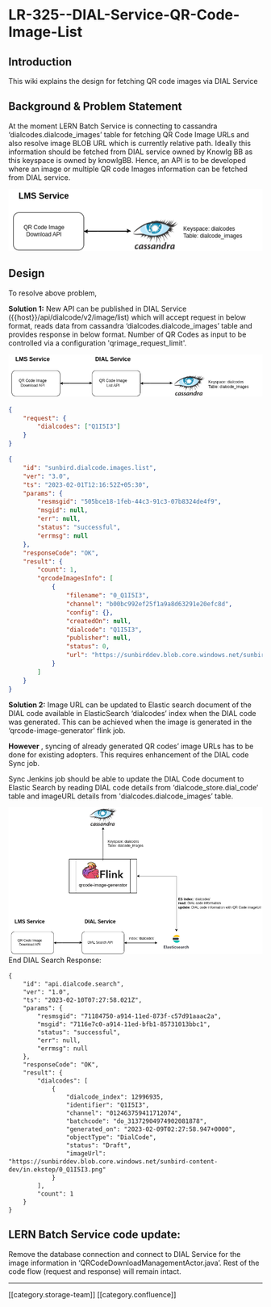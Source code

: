 # LR-325--DIAL-Service-QR-Code-Image-List

## Introduction

This wiki explains the design for fetching QR code images via DIAL Service

## Background & Problem Statement

At the moment LERN Batch Service is connecting to cassandra ‘dialcodes.dialcode\_images’ table for fetching QR Code Image URLs and also resolve image BLOB URL which is currently relative path. Ideally this information should be fetched from DIAL service owned by Knowlg BB as this keyspace is owned by knowlgBB. Hence, an API is to be developed where an image or multiple QR code Images information can be fetched from DIAL service.

![](<../../../../Design/sbdesign-kw-td-des3/images/storage/LERN DESIGN Diagram.drawio.png>)

## Design

To resolve above problem,

**Solution 1:** New API can be published in DIAL Service (\{{host\}}/api/dialcode/v2/image/list) which will accept request in below format, reads data from cassandra ‘dialcodes.dialcode\_images’ table and provides response in below format. Number of QR Codes as input to be controlled via a configuration 'qrimage\_request\_limit'.

![](<../../../../Design/sbdesign-kw-td-des3/images/storage/LERN DESIGN Diagram.drawio (1).png>)

```json
{
    "request": {
        "dialcodes": ["Q1I5I3"]
    }
}
```

```json
{
    "id": "sunbird.dialcode.images.list",
    "ver": "3.0",
    "ts": "2023-02-01T12:16:52Z+05:30",
    "params": {
        "resmsgid": "505bce18-1feb-44c3-91c3-07b8324de4f9",
        "msgid": null,
        "err": null,
        "status": "successful",
        "errmsg": null
    },
    "responseCode": "OK",
    "result": {
        "count": 1,
        "qrcodeImagesInfo": [
            {
                "filename": "0_Q1I5I3",
                "channel": "b00bc992ef25f1a9a8d63291e20efc8d",
                "config": {},
                "createdOn": null,
                "dialcode": "Q1I5I3",
                "publisher": null,
                "status": 0,
                "url": "https://sunbirddev.blob.core.windows.net/sunbird-content-dev/in.ekstep/0_Q1I5I3.png"
            }
        ]
    }
}
```

**Solution 2:** Image URL can be updated to Elastic search document of the DIAL code available in ElasticSearch ‘dialcodes’ index when the DIAL code was generated. This can be achieved when the image is generated in the ‘qrcode-image-generator' flink job.

**However** , syncing of already generated QR codes’ image URLs has to be done for existing adopters. This requires enhancement of the DIAL code Sync job.

Sync Jenkins job should be able to update the DIAL Code document to Elastic Search by reading DIAL code details from ‘dialcode\_store.dial\_code’ table and imageURL details from 'dialcodes.dialcode\_images’ table.

![](<../../../../Design/sbdesign-kw-td-des3/images/storage/LERN DESIGN Diagram.drawio (4).png>)End DIAL Search Response:

```
{
    "id": "api.dialcode.search",
    "ver": "1.0",
    "ts": "2023-02-10T07:27:58.021Z",
    "params": {
        "resmsgid": "71184750-a914-11ed-873f-c57d91aaac2a",
        "msgid": "7116e7c0-a914-11ed-bfb1-85731013bbc1",
        "status": "successful",
        "err": null,
        "errmsg": null
    },
    "responseCode": "OK",
    "result": {
        "dialcodes": [
            {
                "dialcode_index": 12996935,
                "identifier": "Q1I5I3",
                "channel": "012463759411712074",
                "batchcode": "do_31372904974902081878",
                "generated_on": "2023-02-09T02:27:58.947+0000",
                "objectType": "DialCode",
                "status": "Draft",
                "imageUrl": "https://sunbirddev.blob.core.windows.net/sunbird-content-dev/in.ekstep/0_Q1I5I3.png"
            }
        ],
        "count": 1
    }
}
```

## LERN Batch Service code update:

Remove the database connection and connect to DIAL Service for the image information in ‘QRCodeDownloadManagementActor.java’. Rest of the code flow (request and response) will remain intact.

***

\[\[category.storage-team]] \[\[category.confluence]]
